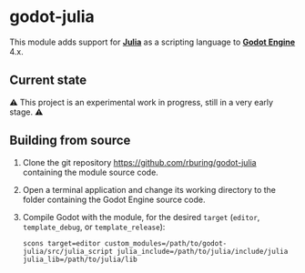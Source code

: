 # godot-julia

This module adds support for [**Julia**](https://github.com/JuliaLang/julia) as a scripting language to [**Godot Engine**](https://github.com/godotengine/godot) 4.x.

## Current state

⚠ This project is an experimental work in progress, still in a very early stage. ⚠

## Building from source

1. Clone the git repository https://github.com/rburing/godot-julia containing the module source code.

2. Open a terminal application and change its working directory to the folder containing the Godot Engine source code.

3. Compile Godot with the module, for the desired `target` (`editor`, `template_debug`, or `template_release`):

       scons target=editor custom_modules=/path/to/godot-julia/src/julia_script julia_include=/path/to/julia/include/julia julia_lib=/path/to/julia/lib


